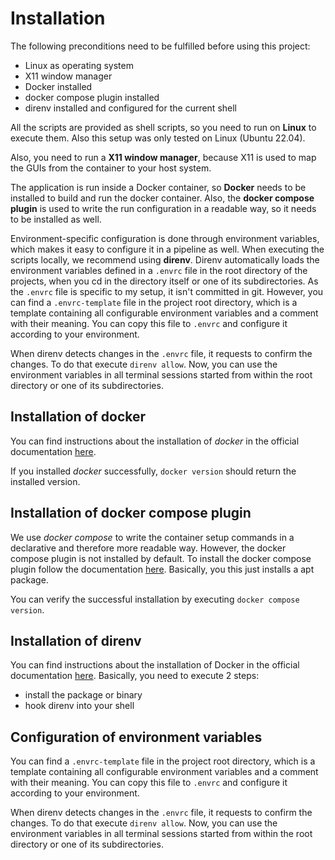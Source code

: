 # Installation
The following preconditions need to be fulfilled before using this project:

* Linux as operating system
* X11 window manager
* Docker installed
* docker compose plugin installed
* direnv installed and configured for the current shell

All the scripts are provided as shell scripts, so you need to run on **Linux** to execute them. Also this setup was only tested on Linux (Ubuntu 22.04).

Also, you need to run a **X11 window manager**, because X11 is used to map the GUIs from the container to your host system.

The application is run inside a Docker container, so **Docker** needs to be installed to build and run the docker container. Also, the **docker compose plugin** is used to write the run configuration in a readable way, so it needs to be installed as well.

Environment-specific configuration is done through environment variables, which makes it easy to configure it in a pipeline as well. When executing the scripts locally, we recommend using **direnv**. Direnv automatically loads the environment variables defined in a `.envrc` file in the root directory of the projects, when you cd in the directory itself or one of its subdirectories. As the `.envrc` file is specific to my setup, it isn't committed in git. However, you can find a `.envrc-template` file in the project root directory, which is a template containing all configurable environment variables and a comment with their meaning. You can copy this file to `.envrc` and configure it according to your environment.

When direnv detects changes in the `.envrc` file, it requests to confirm the changes. To do that execute `direnv allow`. Now, you can use the environment variables in all terminal sessions started from within the root directory or one of its subdirectories.

## Installation of docker
You can find instructions about the installation of *docker* in the official documentation [here](https://docs.docker.com/engine/install/ubuntu/).

If you installed *docker* successfully, `docker version` should return the installed version.

## Installation of docker compose plugin
We use *docker compose* to write the container setup commands in a declarative and therefore more readable way. However, the docker compose plugin is not installed by default. To install the docker compose plugin follow the documentation [here](https://docs.docker.com/compose/install/). Basically, you this just installs a apt package.

You can verify the successful installation by executing `docker compose version`.

## Installation of direnv
You can find instructions about the installation of Docker in the official documentation [here](https://direnv.net/docs/installation.html).
Basically, you need to execute 2 steps:
* install the package or binary
* hook direnv into your shell

## Configuration of environment variables
You can find a `.envrc-template` file in the project root directory, which is a template containing all configurable environment variables and a comment with their meaning. You can copy this file to `.envrc` and configure it according to your environment.

When direnv detects changes in the `.envrc` file, it requests to confirm the changes. To do that execute `direnv allow`. Now, you can use the environment variables in all terminal sessions started from within the root directory or one of its subdirectories.
